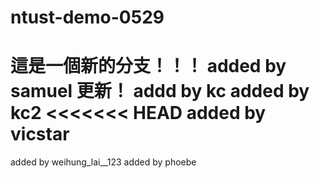 # ntust-demo-0529
這是一個新的分支！！！
added by samuel 更新！
addd by kc
added by kc2
<<<<<<< HEAD
added by vicstar
=======







added by weihung_lai__123
added by phoebe


